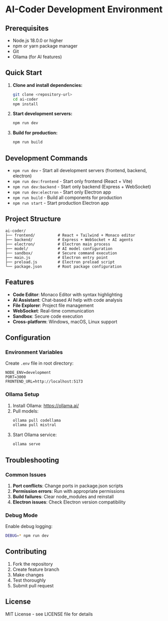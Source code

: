 # AI-Coder Development Environment

## Prerequisites

- Node.js 18.0.0 or higher
- npm or yarn package manager
- Git
- Ollama (for AI features)

## Quick Start

1. **Clone and install dependencies:**
   ```bash
   git clone <repository-url>
   cd ai-coder
   npm install
   ```

2. **Start development servers:**
   ```bash
   npm run dev
   ```

3. **Build for production:**
   ```bash
   npm run build
   ```

## Development Commands

- `npm run dev` - Start all development servers (frontend, backend, electron)
- `npm run dev:frontend` - Start only frontend (React + Vite)
- `npm run dev:backend` - Start only backend (Express + WebSocket)
- `npm run dev:electron` - Start only Electron app
- `npm run build` - Build all components for production
- `npm run start` - Start production Electron app

## Project Structure

```
ai-coder/
├── frontend/          # React + Tailwind + Monaco editor
├── backend/           # Express + WebSocket + AI agents
├── electron/          # Electron main process
├── model/             # AI model configuration
├── sandbox/           # Secure command execution
├── main.js            # Electron entry point
├── preload.js         # Electron preload script
└── package.json       # Root package configuration
```

## Features

- **Code Editor**: Monaco Editor with syntax highlighting
- **AI Assistant**: Chat-based AI help with code analysis
- **File Explorer**: Project file management
- **WebSocket**: Real-time communication
- **Sandbox**: Secure code execution
- **Cross-platform**: Windows, macOS, Linux support

## Configuration

### Environment Variables

Create `.env` file in root directory:
```
NODE_ENV=development
PORT=3000
FRONTEND_URL=http://localhost:5173
```

### Ollama Setup

1. Install Ollama: https://ollama.ai/
2. Pull models:
   ```bash
   ollama pull codellama
   ollama pull mistral
   ```
3. Start Ollama service:
   ```bash
   ollama serve
   ```

## Troubleshooting

### Common Issues

1. **Port conflicts**: Change ports in package.json scripts
2. **Permission errors**: Run with appropriate permissions
3. **Build failures**: Clear node_modules and reinstall
4. **Electron issues**: Check Electron version compatibility

### Debug Mode

Enable debug logging:
```bash
DEBUG=* npm run dev
```

## Contributing

1. Fork the repository
2. Create feature branch
3. Make changes
4. Test thoroughly
5. Submit pull request

## License

MIT License - see LICENSE file for details

